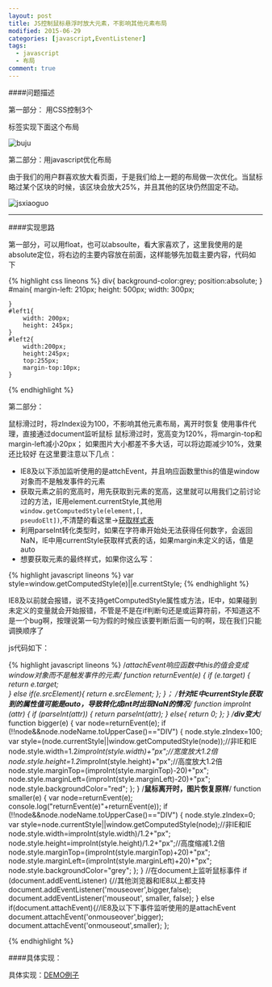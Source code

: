```yaml
---
layout: post
title: JS控制鼠标悬浮时放大元素，不影响其他元素布局
modified: 2015-06-29
categories: [javascript,EventListener]
tags:
  - javascript
  - 布局
comment: true
---
```


####问题描述


第一部分：
用CSS控制3个<div>标签实现下面这个布局

![buju](http://images.cnitblog.com/blog/294743/201306/23085438-9c875439cc6c4c598cffbded27e972c4.jpg)

第二部分：用javascript优化布局

由于我们的用户群喜欢放大看页面，于是我们给上一题的布局做一次优化。当鼠标略过某个区块的时候，该区块会放大25%，并且其他的区块仍然固定不动。

![jsxiaoguo](http://images.cnitblog.com/blog/294743/201306/23095227-e430ecd915844e48b71259dfaadc7270.gif)

---------------------------------------------------

####实现思路

第一部分，可以用float，也可以absoulte，看大家喜欢了，这里我使用的是absolute定位，将右边的主要内容放在前面，这样能够先加载主要内容，代码如下

{% highlight css lineons %}
div{
		background-color:grey;
		position:absolute;
	}
	#main{
		margin-left: 210px;
		height: 500px;
		width: 300px;

	}
	#left1{
		width: 200px;
		height: 245px;
	}
	#left2{
		width:200px;
		height:245px;
		top:255px;
		margin-top:10px;
	}
{% endhighlight %}

第二部分：

鼠标滑过时，将zIndex设为100，不影响其他元素布局，离开时恢复
使用事件代理，直接通过document监听鼠标
鼠标滑过时，宽高变为120%，将margin-top和margin-left减小20px；
如果图片大小都差不多大话，可以将边距减少10%，效果还比较好
在这里要注意以下几点：

* IE8及以下添加监听使用的是attchEvent，并且响应函数里this的值是window对象而不是触发事件的元素
* 获取元素之前的宽高时，用先获取到元素的宽高，这里就可以用我们之前讨论过的方法，IE用element.currentStyle,其他用<code>window.getComputedStyle(element,[, pseudoElt])</code>,不清楚的看这里->[获取样式表](/_posts/2015-06-27-project-conclude.md)
* 利用parseInt转化类型时，如果在字符串开始处无法获得任何数字，会返回NaN，IE中用currentStyle获取样式表的话，如果margin未定义的话，值是auto
* 想要获取元素的最终样式，如果你这么写：

{% highlight javascript lineons %}
var style=window.getComputedStyle(e)||e.currentStyle;
{% endhighlight %}

IE8及以前就会报错，说不支持getComputedStyle属性或方法，IE中，如果碰到未定义的变量就会开始报错，不管是不是在if判断句还是或运算符前，不知道这不是一个bug啊，按理说第一句为假的时候应该要判断后面一句的啊，现在我们只能调换顺序了

js代码如下：

{% highlight javascript lineons %}
/**attachEvent响应函数中this的值会变成window对象而不是触发事件的元素*/
	function returnEvent(e) {
		if (e.target) {
			return e.target;	
		} else if(e.srcElement){
			return e.srcElement;
		};
	}；
		/**针对IE中currentStyle获取到的属性值可能是auto，导致转化成int时出现NaN的情况**/
	function improInt (attr) {
		if (parseInt(attr)) {
			return parseInt(attr);
		} else{
			return 0;
		};
	}
	/**div变大***/
	function bigger(e) {
		var node=returnEvent(e);
		if (!!node&&node.nodeName.toUpperCase()=="DIV") {
			node.style.zIndex=100;
			var style=(node.currentStyle||window.getComputedStyle(node));//非IE和IE
			node.style.width=1.2*improInt(style.width)+"px";//宽度放大1.2倍
			node.style.height=1.2*improInt(style.height)+"px";//高度放大1.2倍
			node.style.marginTop=(improInt(style.marginTop)-20)+"px";
			node.style.marginLeft=(improInt(style.marginLeft)-20)+"px";
			node.style.backgroundColor="red";
		};
	}
	/**鼠标离开时，图片恢复原样**/
	function smaller(e) {
		var node=returnEvent(e);
		console.log("returnEvent(e)"+returnEvent(e));
		if (!!node&&node.nodeName.toUpperCase()=="DIV") {
			node.style.zIndex=0;
			var style=node.currentStyle||window.getComputedStyle(node);//非IE和IE
			node.style.width=improInt(style.width)/1.2+"px";
			node.style.height=improInt(style.height)/1.2+"px";//高度缩减1.2倍
			node.style.marginTop=(improInt(style.marginTop)+20)+"px";
			node.style.marginLeft=(improInt(style.marginLeft)+20)+"px";
			node.style.backgroundColor="grey";
		};
	}
	//在document上监听鼠标事件
	if (document.addEventListener) {//其他浏览器和IE8以上都支持
		document.addEventListener('mouseover',bigger,false);
		document.addEventListener('mouseout', smaller, false);
	} else if(document.attachEvent){//IE8及以下下事件监听使用的是attachEvent
		document.attachEvent('onmouseover',bigger);
		document.attachEvent('onmouseout',smaller);
	};
	
{% endhighlight %}

####具体实现：

具体实现：[DEMO例子](/demo/changeSize.html)
